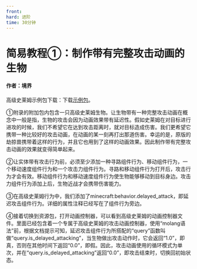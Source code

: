 ```yaml
---
front: 
hard: 进阶
time: 30分钟
---
```


# 简易教程①：制作带有完整攻击动画的生物



#### 作者：境界

 

高级史莱姆示例包下载：下载[示例包](https://g79.gdl.netease.com/guidedemo-case11.zip)。

①附录的附加包内包含一只高级史莱姆生物。让生物带有一种完整攻击动画在概念中一般是指，生物的攻击会因为动画效果带有延迟性。假如史莱姆在对目标进行进攻的时候，我们不希望它在达到攻击距离时，就对目标造成伤害。我们更希望它携带一种比较好的攻击动画，在动画的某一刻再打出那道伤害。幸运的是，原版的劫掠兽携带着这样的行为，并且它也用到了这样的动画效果。因此制作带有完整攻击动画的效果就变得简单起来。



②让实体带有攻击行为前，必须至少添加一种寻路组件行为、移动组件行为，一个移动速度组件行为和一个攻击力组件行为。寻路和移动组件行为打开后，攻击行为才会有效。移动组件行为和移动速度组件行为使生物能够移动到目标身边。攻击力组件行为添加上后，生物近战才会携带伤害能力。



③在高级史莱姆行为中，我们添加了minecraft:behavior.delayed_attack，即延迟攻击组件行为。详细的属性注释已经写在了组件行为旁边。



④接着切换到资源包，打开动画控制器，可以看到高级史莱姆的动画控制器文件。里面已经包含着一个专属于高级史莱姆的攻击动画控制器，使用“molang语法”前，根据文档提示可知，延迟攻击组件行为所搭配的“query”函数叫做“query.is_delayed_attacking”，当生物做出攻击动作时，它会返回“1.0”，即真，否则在其他时间下返回“0.0”，即假。因此，攻击动画使用的循环模式为单次，并在“query.is_delayed_attacking”返回“0.0”，即攻击结束时，切换回初始状态。

